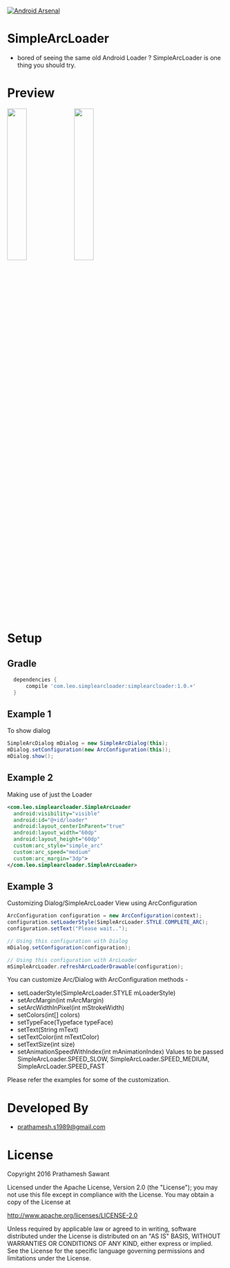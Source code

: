 [![Android Arsenal](https://img.shields.io/badge/Android%20Arsenal-SimpleArcLoader-green.svg?style=true)](https://android-arsenal.com/details/1/3066)
# SimpleArcLoader 
- bored of seeing the same old Android Loader ? SimpleArcLoader is one thing you should try. 

# Preview 
<img src="https://github.com/generic-leo/SimpleArcLoader/blob/master/preview/simplearcdialog_1.gif" width="30%">
<img src="https://github.com/generic-leo/SimpleArcLoader/blob/master/preview/simplearcdialog_2.gif" width="30%">

# Setup
## Gradle
```groovy
  dependencies {
      compile 'com.leo.simplearcloader:simplearcloader:1.0.+'
  }
```

## Example 1
To show dialog
```java
SimpleArcDialog mDialog = new SimpleArcDialog(this);
mDialog.setConfiguration(new ArcConfiguration(this));
mDialog.show();
```
## Example 2 
Making use of just the Loader
```xml
<com.leo.simplearcloader.SimpleArcLoader
  android:visibility="visible"
  android:id="@+id/loader"
  android:layout_centerInParent="true"
  android:layout_width="60dp"
  android:layout_height="60dp"
  custom:arc_style="simple_arc"
  custom:arc_speed="medium"
  custom:arc_margin="3dp">
</com.leo.simplearcloader.SimpleArcLoader>
```
## Example 3
Customizing Dialog/SimpleArcLoader View using ArcConfiguration 
```java
ArcConfiguration configuration = new ArcConfiguration(context);
configuration.setLoaderStyle(SimpleArcLoader.STYLE.COMPLETE_ARC);
configuration.setText("Please wait..");

// Using this configuration with Dialog 
mDialog.setConfiguration(configuration);

// Using this configuration with ArcLoader
mSimpleArcLoader.refreshArcLoaderDrawable(configuration);
```

You can customize Arc/Dialog with ArcConfiguration methods -
- setLoaderStyle(SimpleArcLoader.STYLE mLoaderStyle)
- setArcMargin(int mArcMargin)
- setArcWidthInPixel(int mStrokeWidth)
- setColors(int[] colors)
- setTypeFace(Typeface typeFace)
- setText(String mText)
- setTextColor(int mTextColor)
- setTextSize(int size)
- setAnimationSpeedWithIndex(int mAnimationIndex) 
Values to be passed SimpleArcLoader.SPEED_SLOW, SimpleArcLoader.SPEED_MEDIUM, SimpleArcLoader.SPEED_FAST

Please refer the examples for some of the customization. 

# Developed By
- prathamesh.s1989@gmail.com

# License

  Copyright 2016 Prathamesh Sawant

  Licensed under the Apache License, Version 2.0 (the "License");
  you may not use this file except in compliance with the License.
  You may obtain a copy of the License at

  http://www.apache.org/licenses/LICENSE-2.0

  Unless required by applicable law or agreed to in writing, software
  distributed under the License is distributed on an "AS IS" BASIS,
  WITHOUT WARRANTIES OR CONDITIONS OF ANY KIND, either express or implied.
  See the License for the specific language governing permissions and
  limitations under the License.

